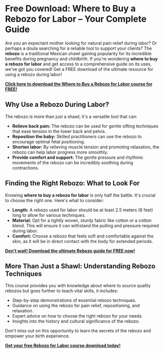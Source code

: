 # Free Download: Where to Buy a Rebozo for Labor – Your Complete Guide

Are you an expectant mother looking for natural pain relief during labor? Or perhaps a doula searching for a reliable tool to support your clients? The **rebozo** is a traditional Mexican shawl gaining popularity for its incredible benefits during pregnancy and childbirth. If you're wondering **where to buy a rebozo for labor** and get access to a comprehensive guide on its uses, we've got you covered! Get a FREE download of the ultimate resource for using a rebozo during labor!

[**Click here to download the Where to Buy a Rebozo for Labor course for FREE!**](https://udemywork.com/where-to-buy-a-rebozo-for-labor)

## Why Use a Rebozo During Labor?

The rebozo is more than just a shawl; it's a versatile tool that can:

*   **Relieve back pain:** The rebozo can be used for gentle sifting techniques that ease tension in the lower back and pelvis.
*   **Reposition the baby:** Skilled practitioners can use the rebozo to encourage optimal fetal positioning.
*   **Shorten labor:** By relieving muscle tension and promoting relaxation, the rebozo can help labor progress more smoothly.
*   **Provide comfort and support:** The gentle pressure and rhythmic movements of the rebozo can be incredibly soothing during contractions.

## Finding the Right Rebozo: What to Look For

Knowing **where to buy a rebozo for labor** is only half the battle. It's crucial to choose the right one. Here's what to consider:

*   **Length:** A rebozo used for labor should be at least 2.5 meters (8 feet) long to allow for various techniques.
*   **Material:** Opt for a tightly woven, sturdy fabric like cotton or a cotton blend. This will ensure it can withstand the pulling and pressure required during labor.
*   **Comfort:** Choose a rebozo that feels soft and comfortable against the skin, as it will be in direct contact with the body for extended periods.

[**Don't wait! Download the ultimate Rebozo guide for FREE now!**](https://udemywork.com/where-to-buy-a-rebozo-for-labor)

## More Than Just a Shawl: Understanding Rebozo Techniques

This course provides you with knowledge about where to source quality rebozos but goes further to teach vital skills, it includes:

*   Step-by-step demonstrations of essential rebozo techniques.
*   Guidance on using the rebozo for pain relief, repositioning, and relaxation.
*   Expert advice on how to choose the right rebozo for your needs.
*   Insights into the history and cultural significance of the rebozo.

Don't miss out on this opportunity to learn the secrets of the rebozo and empower your birth experience.

[**Get your free Rebozo for Labor course download today!**](https://udemywork.com/where-to-buy-a-rebozo-for-labor)
